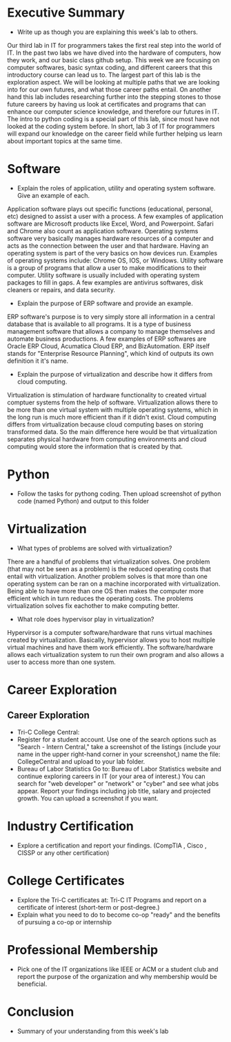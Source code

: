 # Executive Summary
* Write up as though you are explaining this week's lab to others.

Our third lab in IT for programmers takes the first real step into the world of IT. In the past two labs we have dived into the hardware of computers, how they work, and our basic class github setup. This week we are focusing on computer softwares, basic syntax coding, and different careers that this introductory course can lead us to. The largest part of this lab is the exploration aspect. We will be looking at multiple paths that we are looking into for our own futures, and what those career paths entail. On another hand this lab includes researching further into the stepping stones to those future careers by having us look at certificates and programs that can enhance our computer science knowledge, and therefore our futures in IT. The intro to python coding is a special part of this lab, since most have not looked at the coding system before. In short, lab 3 of IT for programmers will expand our knowledge on the career field while further helping us learn about important topics at the same time.

# Software
* Explain the roles of application, utility and operating system software. Give an example of each.

Application software plays out specific functions (educational, personal, etc) designed to assist a user with a process. A few examples of application software are Microsoft products like Excel, Word, and Powerpoint. Safari and Chrome also count as application software. 
Operating systems software very basically manages hardware resources of a computer and acts as the connection between the user and that hardware. Having an operating system is part of the very basics on how devices run. Examples of operating systems include: Chrome OS, IOS, or Windows. 
Utility software is a group of programs that allow a user to make modifications to their computer. Utility software is usually included with operating system packages to fill in gaps. A few examples are antivirus softwares, disk cleaners or repairs, and data security. 

* Explain the purpose of ERP software and provide an example.

ERP software's purpose is to very simply store all information in a central database that is available to all programs. It is a type of business management software that allows a company to manage themselves and automate business productions. A few examples of ERP softwares are Oracle ERP Cloud, Acumatica Cloud ERP, and BizAutomation. ERP itself stands for "Enterprise Resource Planning", which kind of outputs its own definition it it's name. 

* Explain the purpose of virtualization and describe how it differs from cloud computing.

Virtualization is stimulation of hardware functionality to created virtual comptuer systems from the help of software. Virtualization allows there to be more than one virtual system with multiple operating systems, which in the long run is much more efficient than if it didn't exist. Cloud computing differs from virtualization because cloud computing bases on storing transformed data. So the main difference here would be that virtualization separates physical hardware from computing environments and cloud computing would store the information that is created by that. 

# Python
* Follow the tasks for pythong coding. Then upload screenshot of python code (named Python) and output to this folder

# Virtualization
* What types of problems are solved with virtualization?

There are a handful of problems that virtualization solves. One problem (that may not be seen as a problem) is the reduced operating costs that entail with virtualization. Another problem solves is that more than one operating system can be ran on a machine incorporated with virtualization. Being able to have more than one OS then makes the computer more efficient which in turn reduces the operating costs. The problems virtualization solves fix eachother to make computing better. 

* What role does hypervisor play in virtualization?

Hypervirsor is a computer software/hardware that runs virtual machines created by virtualization. Basically, hypervisor allows you to host multiple virtual machines and have them work efficiently. The software/hardware allows each virtualization system to run their own program and also allows a user to access more than one system. 

# Career Exploration
## Career Exploration
* Tri-C College Central:
* Register for a student account.
Use one of the search options such as "Search - Intern Central," take a screenshot of the listings (include your name in the upper right-hand corner in your screenshot,) name the file: CollegeCentral and upload to your lab folder.
* Bureau of Labor Statistics
Go to: Bureau of Labor Statistics website and continue exploring careers in IT (or your area of interest.) You can search for "web developer" or "network" or "cyber" and see what jobs appear. Report your findings including job title, salary and projected growth. You can upload a screenshot if you want.
# Industry Certification
* Explore a certification and report your findings. (CompTIA , Cisco , CISSP or any other certification)
# College Certificates
* Explore the Tri-C certificates at: Tri-C IT Programs and report on a certificate of interest (short-term or post-degree.)
* Explain what you need to do to become co-op "ready" and the benefits of pursuing a co-op or internship
# Professional Membership
* Pick one of the IT organizations like IEEE or ACM or a student club and report the purpose of the organization and why membership would be beneficial.

# Conclusion
* Summary of your understanding from this week's lab
